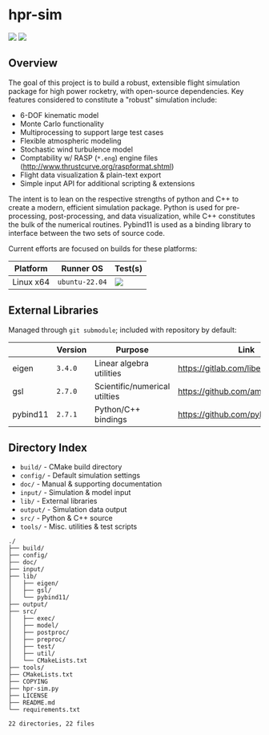 # hpr-sim

![](https://img.shields.io/github/license/rdoddanavar/hpr-sim.svg)
![](https://img.shields.io/github/repo-size/rdoddanavar/hpr-sim.svg)

## Overview

The goal of this project is to build a robust, extensible flight simulation package for high power rocketry, with open-source dependencies. Key features considered to constitute a "robust" simulation include:

 - 6-DOF kinematic model
 - Monte Carlo functionality
 - Multiprocessing to support large test cases 
 - Flexible atmospheric modeling
 - Stochastic wind turbulence model
 - Comptability w/ RASP (`*.eng`) engine files (http://www.thrustcurve.org/raspformat.shtml)
 - Flight data visualization & plain-text export
 - Simple input API for additional scripting & extensions

The intent is to lean on the respective strengths of python and C++ to create a modern, efficient simulation package. Python is used for pre-processing, post-processing, and data visualization, while C++ constitutes the bulk of the numerical routines. Pybind11 is used as a binding library to interface between the two sets of source code. 

Current efforts are focused on builds for these platforms:

| Platform  | Runner OS      | Test(s)                                                                                     
| --------- |----------------|---------------------------------------------------------------------------------------------
| Linux x64 | `ubuntu-22.04` | ![](https://github.com/rdoddanavar/hpr-sim/actions/workflows/unit-test-ubuntu.yml/badge.svg)

## External Libraries

Managed through `git submodule`; included with repository by default:

|          | Version | Purpose                       | Link                               |
|----------|---------|-------------------------------|----------------------------------- |
| eigen    | `3.4.0` | Linear algebra utilities      | https://gitlab.com/libeigen/eigen  |
| gsl      | `2.7.0` | Scientific/numerical utilties | https://github.com/ampl/gsl        |
| pybind11 | `2.7.1` | Python/C++ bindings           | https://github.com/pybind/pybind11 |

## Directory Index

 - `build/` - CMake build directory
 - `config/` - Default simulation settings
 - `doc/` - Manual & supporting documentation
 - `input/` - Simulation & model input
 - `lib/` - External libraries
 - `output/` - Simulation data output
 - `src/` - Python & C++ source
 - `tools/` - Misc. utilities & test scripts 

```
./
├── build/
├── config/
├── doc/
├── input/
├── lib/
│   ├── eigen/
│   ├── gsl/
│   └── pybind11/
├── output/
├── src/
│   ├── exec/
│   ├── model/
│   ├── postproc/
│   ├── preproc/
│   ├── test/
│   ├── util/
│   └── CMakeLists.txt
├── tools/
├── CMakeLists.txt
├── COPYING
├── hpr-sim.py
├── LICENSE
├── README.md
└── requirements.txt

22 directories, 22 files
```
